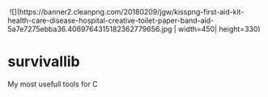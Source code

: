 
<img src="">
![](https://banner2.cleanpng.com/20180209/jgw/kisspng-first-aid-kit-health-care-disease-hospital-creative-toilet-paper-band-aid-5a7e7275ebba36.4069764315182362779656.jpg | width=450| height=330)


# survivallib
My most usefull tools for C
